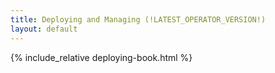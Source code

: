 ```yaml
---
title: Deploying and Managing (!LATEST_OPERATOR_VERSION!)
layout: default
---
```


{% include_relative deploying-book.html %}
